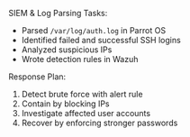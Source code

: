 SIEM & Log Parsing
 Tasks:
- Parsed `/var/log/auth.log` in Parrot OS
- Identified failed and successful SSH logins
- Analyzed suspicious IPs
- Wrote detection rules in Wazuh

 Response Plan:
1. Detect brute force with alert rule
2. Contain by blocking IPs
3. Investigate affected user accounts
4. Recover by enforcing stronger passwords

